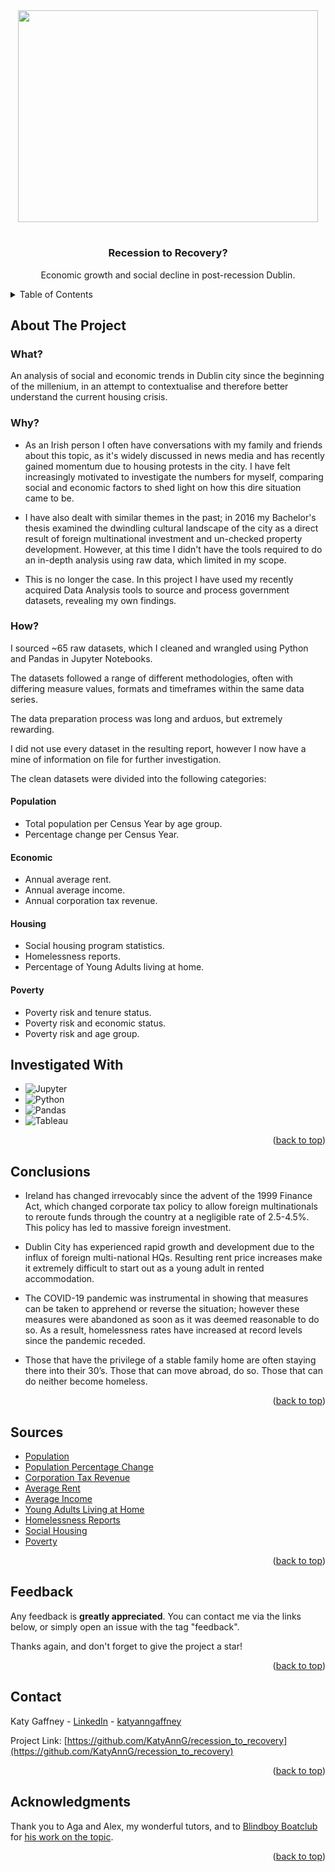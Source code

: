 
<!-- PROJECT LOGO -->

<div id="header" align="center">
  <img src="https://www.thetimes.co.uk/imageserver/image/%2Fmethode%2Fsundaytimes%2Fprod%2Fweb%2Fbin%2F585c7df6-09d8-11e9-b1bd-14088db4a37a.jpg?crop=2667%2C1500%2C0%2C0&resize=1200" width="480" height="339" />
  <h1>
<h3 align="center">Recession to Recovery?</h3>

  <p align="center">
    Economic growth and social decline in post-recession Dublin.
  </p>
</div>



<!-- TABLE OF CONTENTS -->
<details>
  <summary>Table of Contents</summary>
  <ol>
    <li>
      <a href="#about-the-project">About The Project</a>
      <ul>
        <li><a href="#what">What?</a></li>
         <li><a href="#why">Why?</a></li>
        <li><a href="#how">How?</a></li>
      </ul>
    </li>
    <li><a href="#conclusions">Conclusions</a></li>
    <li><a href="#sources">Sources</a></li>
    <li><a href="#feedback">Feedback</a></li>
    <li><a href="#contact">Contact</a></li>
    <li><a href="#acknowledgments">Acknowledgments</a></li>
  </ol>
</details>



<!-- ABOUT THE PROJECT -->
## About The Project

<!-- WHAT -->
### What?
An analysis of social and economic trends in Dublin city since the beginning of the millenium, in an attempt to contextualise and therefore better understand the current housing crisis.

<!-- WHY -->
### Why?
* As an Irish person I often have conversations with my family and friends about this topic, as it's widely discussed in news media and has recently gained momentum due to housing protests in the city. I have felt increasingly motivated to investigate the numbers for myself, comparing social and economic factors to shed light on how this dire situation came to be.
  
* I have also dealt with similar themes in the past; in 2016 my Bachelor's thesis examined the dwindling cultural landscape of the city as a direct result of foreign multinational investment and un-checked property development. However, at this time I didn't have the tools required to do an in-depth analysis using raw data, which limited in my scope.
  
* This is no longer the case. In this project I have used my recently acquired Data Analysis tools to source and process government datasets, revealing my own findings. 

<!-- HOW -->
### How?

I sourced ~65 raw datasets, which I cleaned and wrangled using Python and Pandas in Jupyter Notebooks. 

The datasets followed a range of different methodologies, often with differing measure values, formats and timeframes within the same data series. 

The data preparation process was long and arduos, but extremely rewarding. 

I did not use every dataset in the resulting report, however I now have a mine of information on file for further investigation.

The clean datasets were divided into the following categories:
#### Population
- Total population per Census Year by age group. 
- Percentage change per Census Year.
#### Economic
- Annual average rent.
- Annual average income.
- Annual corporation tax revenue.
#### Housing
- Social housing program statistics.
- Homelessness reports.
- Percentage of Young Adults living at home.
#### Poverty
- Poverty risk and tenure status.
- Poverty risk and economic status.
- Poverty risk and age group.

<!-- INVESTIGATED WITH -->
## Investigated With

* ![Jupyter](https://img.shields.io/badge/Jupyter-F37626.svg?&style=for-the-badge&logo=Jupyter&logoColor=white)
* ![Python](https://img.shields.io/badge/Python-FFD43B?style=for-the-badge&logo=python&logoColor=blue)
* ![Pandas](https://img.shields.io/badge/Pandas-2C2D72?style=for-the-badge&logo=pandas&logoColor=white)
* ![Tableau](https://img.shields.io/badge/Tableau-E97627?style=for-the-badge&logo=Tableau&logoColor=white)

<p align="right">(<a href="#readme-top">back to top</a>)</p>


<!-- CONCLUSIONS -->
## Conclusions

* Ireland has changed irrevocably since the advent of the 1999 Finance Act, which changed corporate tax policy to allow foreign multinationals to reroute funds through the country at a negligible rate of 2.5-4.5%. This policy has led to massive foreign investment.

* Dublin City has experienced rapid growth and development due to the influx of foreign multi-national HQs. Resulting rent price increases make it extremely difficult to start out as a young adult in rented accommodation.
  
* The COVID-19 pandemic was instrumental in showing that measures can be taken to apprehend or reverse the situation; however these measures were abandoned as soon as it was deemed reasonable to do so. As a result, homelessness rates have increased at record levels since the pandemic receded.
  
* Those that have the privilege of a stable family home are often staying there into their 30’s. 
Those that can move abroad, do so.
Those that can do neither become homeless.

<p align="right">(<a href="#readme-top">back to top</a>)</p>

<!-- SOURCES -->
## Sources

* [Population](https://data.cso.ie/table/FY001)
* [Population Percentage Change](https://data.cso.ie/table/FY003B)
* [Corporation Tax Revenue](https://data.cso.ie/table/ITXS01)
* [Average Rent](https://data.cso.ie/table/RIA02)
* [Average Income](https://stats.oecd.org/viewhtml.aspx?datasetcode=AV_AN_WAGE&lang=en#)
* [Young Adults Living at Home](https://ec.europa.eu/eurostat/databrowser/view/ILC_LVPS08$DV_1041/default/table?lang=en&category=yth.yth_demo)
* [Homelessness Reports](https://data.gov.ie/organization/department-of-housing-planning-community-and-local-government?tags=homelessness&_tags_limit=0)
* [Social Housing](https://data.cso.ie/product/hhwl)
* [Poverty](https://data.cso.ie/table/SIA32)

<p align="right">(<a href="#readme-top">back to top</a>)</p>

<!-- Feedback -->
## Feedback

Any feedback is **greatly appreciated**. You can contact me via the links below, or simply open an issue with the tag "feedback".

Thanks again, and don't forget to give the project a star!

<p align="right">(<a href="#readme-top">back to top</a>)</p>


<!-- CONTACT -->
## Contact

Katy Gaffney - [LinkedIn](https://www.linkedin.com/in/katyanngaffney/) - [katyanngaffney](katyanngaffney@gmail.com)

Project Link: [https://github.com/KatyAnnG/recession_to_recovery](https://github.com/KatyAnnG/recession_to_recovery)

<p align="right">(<a href="#readme-top">back to top</a>)</p>



<!-- ACKNOWLEDGMENTS -->
## Acknowledgments

Thank you to Aga and Alex, my wonderful tutors, and to [Blindboy Boatclub](https://www.theblindboypodcast.ie/) for [his work on the topic](https://play.acast.com/s/blindboy/howtosolvethehousingcrisis). 

<p align="right">(<a href="#readme-top">back to top</a>)</p>
